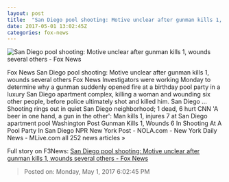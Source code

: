 ```yaml
---
layout: post
title:  "San Diego pool shooting: Motive unclear after gunman kills 1, wounds several others - Fox News"
date: 2017-05-01 13:02:45Z
categories: fox-news
---
```


![San Diego pool shooting: Motive unclear after gunman kills 1, wounds several others - Fox News](http://www.foxnews.com/content/dam/fox-news/logo/og-fn-foxnews.jpg)

Fox News San Diego pool shooting: Motive unclear after gunman kills 1, wounds several others Fox News Investigators were working Monday to determine why a gunman suddenly opened fire at a birthday pool party in a luxury San Diego apartment complex, killing a woman and wounding six other people, before police ultimately shot and killed him. San Diego ... Shooting rings out in quiet San Diego neighborhood; 1 dead, 6 hurt CNN 'A beer in one hand, a gun in the other': Man kills 1, injures 7 at San Diego apartment pool Washington Post Gunman Kills 1, Wounds 6 In Shooting At A Pool Party In San Diego NPR New York Post - NOLA.com - New York Daily News - MLive.com all 252 news articles »


Full story on F3News: [San Diego pool shooting: Motive unclear after gunman kills 1, wounds several others - Fox News](http://www.f3nws.com/n/hM3b3D)

> Posted on: Monday, May 1, 2017 6:02:45 PM
